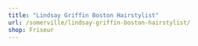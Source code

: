 ```yaml
---
title: "Lindsay Griffin Boston Hairstylist"
url: /somerville/lindsay-griffin-boston-hairstylist/
shop: Friseur
---
```

